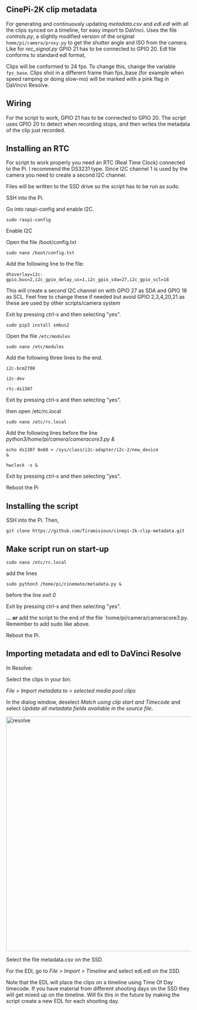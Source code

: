 ## CinePi-2K clip metadata
For generating and continuously updating <i>metadata.csv</i> and <i>edl.edl</i> with all the clips synced on a timeline, for easy import to DaVinci. Uses the file <i>controls.py</i>, a slightly modified version of the original `home/pi/camera/proxy.py` to get the shutter angle and ISO from the camera. Like for <i>rec_signal.py</i> GPIO 21 has to be connected to GPIO 20. Edl file conforms to standard edl format,

Clips will be conformed to 24 fps. To change this, change the variable `fps_base`. Clips shot in a different frame than fps_base (for example when speed ramping or doing slow-mo) will be marked with a pink flag in DaVincvi Resolve.

## Wiring

For the script to work, GPIO 21 has to be connected to GPIO 20. The script uses GPIO 20 to detect when recording stops, and then writes the metadata of the clip just recorded.

## Installing an RTC

For script to work properly you need an RTC (Real Time Clock) connected to the Pi. I recommend the DS3231 type. Since I2C channel 1 is used by the camera you need to create a second I2C channel. 

Files will be written to the SSD drive so the script has to be run as sudo.

SSH into the Pi.

Go into raspi-config and enable I2C.

<code>sudo raspi-config</code>

Enable I2C

Open the file /boot/config.txt

<code>sudo nano /boot/config.txt</code>

Add the following line to the file:

<code>dtoverlay=i2c-gpio,bus=2,i2c_gpio_delay_us=1,i2c_gpio_sda=27,i2c_gpio_scl=18</code>

This will create a second I2C channel on with GPIO 27 as SDA and GPIO 18 as SCL. Feel free to change these if needed but avoid GPIO 2,3,4,20,21 as these are used by other scripts/camera system

Exit by pressing ctrl-x and then selecting "yes".

<code>sudo pip3 install smbus2</code>

Open the file `/etc/modules`

<code>sudo nano /etc/modules</code>

Add the following three lines to the end.

<code>i2c-bcm2708</code>

<code>i2c-dev</code>

<code>rtc-ds1307</code>

Exit by pressing ctrl-x and then selecting "yes".

then open /etc/rc.local

<code>sudo nano /etc/rc.local</code>

Add the following lines before the line <i>python3/home/pi/camera/cameracore3.py &</i>

<code>echo ds1307 0x68 > /sys/class/i2c-adapter/i2c-2/new_device &</code>

<code>hwclock -s &</code>

Exit by pressing ctrl-x and then selecting "yes".

Reboot the Pi

## Installing the script

SSH into the Pi. Then,

`git clone https://github.com/Tiramisioux/cinepi-2k-clip-metadata.git`

## Make script run on start-up

`sudo nano /etc/rc.local`

add the lines

`sudo python3 /home/pi/cinemate/metadata.py &`

before the line <i>exit 0</i>

Exit by pressing ctrl-x and then selecting "yes".

<i><b>... or</b></i> add the script to the end of the file `home/pi/camera/cameracore3.py. Remember to add sudo like above.

Reboot the Pi.

## Importing metadata and edl to DaVinci Resolve

In Resolve:

Select the clips in your bin.

<i>File > Import metadata to > selected media pool clips</i>

In the dialog window, deselect <i>Match using clip start and Timecode</i> and select <i>Update all metadata fields available in the source file</i>.

<img width="640" alt="resolve" src="https://user-images.githubusercontent.com/74836180/179369440-84b2401b-047f-4a51-b7da-1ef1248c8a9e.png">

Select the file metadata.csv on the SSD.

For the EDl, go to <i>File > Import > Timeline</i> and select edl.edl on the SSD.

Note that the EDL will place the clips on a timeline using Time Of Day timecode. If you have material from different shooting days on the SSD they will get mixed up on the timeline. Will fix this in the future by making the script create a new EDL for each shooting day.

